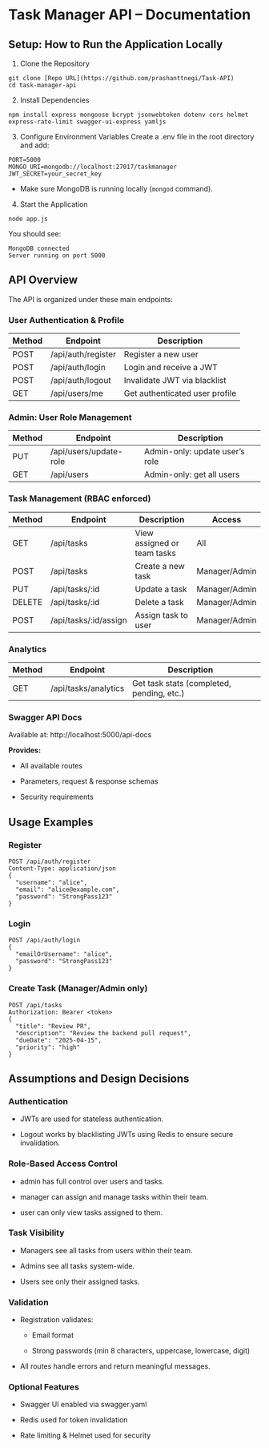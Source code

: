 # Task Manager API – Documentation

## Setup: How to Run the Application Locally
1. Clone the Repository
```
git clone [Repo URL](https://github.com/prashanttnegi/Task-API)
cd task-manager-api
```
2. Install Dependencies
```
npm install express mongoose bcrypt jsonwebtoken dotenv cors helmet express-rate-limit swagger-ui-express yamljs
```
3. Configure Environment Variables
Create a .env file in the root directory and add:

```
PORT=5000
MONGO_URI=mongodb://localhost:27017/taskmanager
JWT_SECRET=your_secret_key
```
* Make sure MongoDB is running locally (`mongod` command).

4. Start the Application
```
node app.js
```
You should see:

```
MongoDB connected
Server running on port 5000
```

## API Overview
The API is organized under these main endpoints:

### User Authentication & Profile
| Method | Endpoint           | Description                    |
|--------|--------------------|--------------------------------|
|  POST  | /api/auth/register | Register a new user            |
| POST   | /api/auth/login    | Login and receive a JWT        |
| POST   | /api/auth/logout   | Invalidate JWT via blacklist   |
| GET    | /api/users/me      | Get authenticated user profile |

### Admin: User Role Management
| Method | Endpoint               | Description                    |
|--------|------------------------|--------------------------------|
|   PUT  | /api/users/update-role | Admin-only: update user’s role |
|   GET  | /api/users             | Admin-only: get all users      |

### Task Management (RBAC enforced)
| Method | Endpoint              | Description                 | Access        |
|--------|-----------------------|-----------------------------|---------------|
|   GET  | /api/tasks            | View assigned or team tasks | All           |
|  POST  | /api/tasks            | Create a new task           | Manager/Admin |
|   PUT  | /api/tasks/:id        | Update a task               | Manager/Admin |
| DELETE | /api/tasks/:id        | Delete a task               | Manager/Admin |
|  POST  | /api/tasks/:id/assign | Assign task to user         | Manager/Admin |

### Analytics
| Method | Endpoint             | Description                               |   |
|--------|----------------------|-------------------------------------------|---|
| GET    | /api/tasks/analytics | Get task stats (completed, pending, etc.) |   |

### Swagger API Docs
Available at: http://localhost:5000/api-docs

**Provides:**

* All available routes

* Parameters, request & response schemas

* Security requirements

## Usage Examples

### Register
```
POST /api/auth/register
Content-Type: application/json
{
  "username": "alice",
  "email": "alice@example.com",
  "password": "StrongPass123"
}
```

### Login
```
POST /api/auth/login
{
  "emailOrUsername": "alice",
  "password": "StrongPass123"
}
```

### Create Task (Manager/Admin only)
```
POST /api/tasks
Authorization: Bearer <token>
{
  "title": "Review PR",
  "description": "Review the backend pull request",
  "dueDate": "2025-04-15",
  "priority": "high"
}
```

## Assumptions and Design Decisions

### Authentication
* JWTs are used for stateless authentication.

* Logout works by blacklisting JWTs using Redis to ensure secure invalidation.

### Role-Based Access Control
* admin has full control over users and tasks.

* manager can assign and manage tasks within their team.

* user can only view tasks assigned to them.

### Task Visibility
* Managers see all tasks from users within their team.

* Admins see all tasks system-wide.

* Users see only their assigned tasks.

### Validation
* Registration validates:

  * Email format

  * Strong passwords (min 8 characters, uppercase, lowercase, digit)

* All routes handle errors and return meaningful messages.

### Optional Features
* Swagger UI enabled via swagger.yaml

* Redis used for token invalidation

* Rate limiting & Helmet used for security

